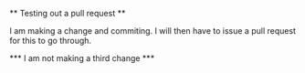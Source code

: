 ** Testing out a pull request **

I am making a change and commiting. I will then have to issue a pull request for this to go through. 


*** I am not making a third change ***
